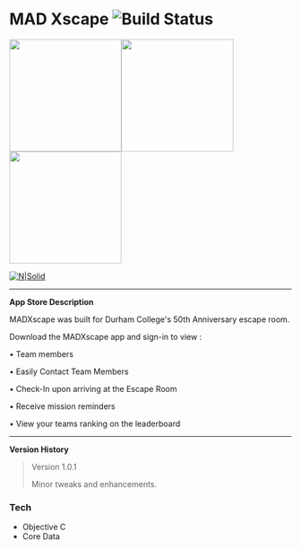 # MAD Xscape ![Build Status](https://travis-ci.org/joemccann/dillinger.svg?branch=master)

<img src="https://www.matthewsullivan.media/assets/images/portfolio/madxscape/images/02.png" width="200"/><img src="https://www.matthewsullivan.media/assets/images/portfolio/madxscape/images/01.png" width="200"/><img src="https://www.matthewsullivan.media/assets/images/portfolio/madxscape/images/03.png" width="200"/>

[![N|Solid](https://static.burgerdex.ca/assets/img/ios_appstore.svg)](https://itunes.apple.com/ca/app/mad-xscape/id1248017865)

---
**App Store Description**

MADXscape was built for Durham College's 50th Anniversary escape room.


Download the MADXscape app and sign-in to view :


• Team members

• Easily Contact Team Members

• Check-In upon arriving at the Escape Room

• Receive mission reminders

• View your teams ranking on the leaderboard

***
**Version History**
> Version 1.0.1 
>
> Minor tweaks and enhancements.
>  


### Tech
* Objective C
* Core Data



